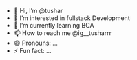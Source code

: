 - 👋 Hi, I’m @tushar
- 👀 I’m interested in fullstack Development 
- 🌱 I’m currently learning BCA
- 📫 How to reach me @ig__tusharrr
- 😄 Pronouns: ...
- ⚡ Fun fact: ...

<!---
tushar-coder21/tushar-coder21 is a ✨ special ✨ repository because its `README.md` (this file) appears on your GitHub profile.
You can click the Preview link to take a look at your changes.
--->
